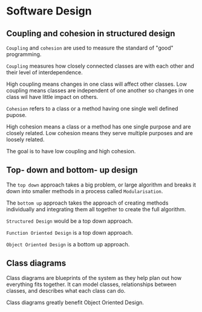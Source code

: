 # **Software Design**

## Coupling and cohesion in structured design
`Coupling` and `cohesion` are used to measure the standard of "good" programming. 

`Coupling` measures how closely connected classes are with each other and their level of interdependence.

High coupling means changes in one class will affect other classes. Low coupling means classes are independent of one another so changes in one class wil have little impact on others.

`Cohesion` refers to a class or a method having one single well defined pupose.

High cohesion means a class or a method has one single purpose and are closely related. Low cohesion means they serve multiple purposes and are loosely related.

The goal is to have low coupling and high cohesion.

## Top- down and bottom- up design

The `top down` approach takes a big problem, or large algorithm and breaks it down into smaller methods in a process called `Modularisation`.

The `bottom up` approach takes the approach of creating methods individually and integrating them all together to create the full algorithm. 

`Structured Design` would be a top down approach.

`Function Oriented Design` is a top down approach.

`Object Oriented Design` is a bottom up approach.

## Class diagrams

Class diagrams are blueprints of the system as they help plan out how everything fits together. It can model classes, relationships between classes, and describes what each class can do.

Class diagrams greatly benefit Object Oriented Design.


